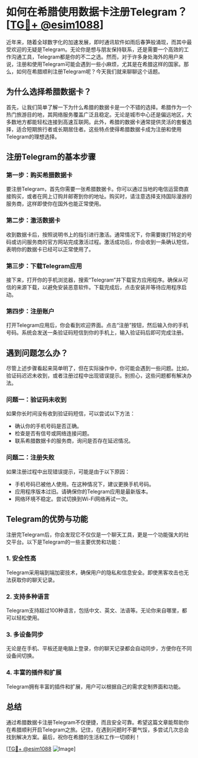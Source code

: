 # 如何在希腊使用数据卡注册Telegram？[[TG💪+ @esim1088](https://t.me/s/esim1088)]

近年来，随着全球数字化的加速发展，即时通讯软件如雨后春笋般涌现，而其中最受欢迎的无疑是Telegram。无论你是想与朋友保持联系，还是需要一个高效的工作沟通工具，Telegram都是你的不二之选。然而，对于许多身处海外的用户来说，注册和使用Telegram可能会遇到一些小麻烦，尤其是在希腊这样的国家。那么，如何在希腊顺利注册Telegram呢？今天我们就来聊聊这个话题。

## 为什么选择希腊数据卡？

首先，让我们简单了解一下为什么希腊的数据卡是一个不错的选择。希腊作为一个热门旅游目的地，其网络服务覆盖广泛且稳定。无论是城市中心还是偏远地区，大多数地方都能轻松连接到高速互联网。此外，希腊的数据卡通常提供灵活的套餐选择，适合短期旅行者或长期居住者。这些特点使得希腊数据卡成为注册和使用Telegram的理想选择。

## 注册Telegram的基本步骤

### 第一步：购买希腊数据卡

要注册Telegram，首先你需要一张希腊数据卡。你可以通过当地的电信运营商直接购买，或者在网上订购并邮寄到你的地址。购买时，请注意选择支持国际漫游的服务商，这样即使你在国外也能正常使用。

### 第二步：激活数据卡

收到数据卡后，按照说明书上的指引进行激活。通常情况下，你需要拨打特定的号码或访问服务商的官方网站完成激活过程。激活成功后，你会收到一条确认短信，表明你的数据卡已经可以正常使用了。

### 第三步：下载Telegram应用

接下来，打开你的手机浏览器，搜索“Telegram”并下载官方应用程序。确保从可信的来源下载，以避免安装恶意软件。下载完成后，点击安装并等待应用程序启动。

### 第四步：注册账户

打开Telegram应用后，你会看到欢迎界面。点击“注册”按钮，然后输入你的手机号码。系统会发送一条验证码短信到你的手机上，输入验证码后即可完成注册。

## 遇到问题怎么办？

尽管上述步骤看起来简单明了，但在实际操作中，你可能会遇到一些问题。比如，验证码迟迟未收到，或者注册过程中出现错误提示。别担心，这些问题都有解决办法。

### 问题一：验证码未收到

如果你长时间没有收到验证码短信，可以尝试以下方法：

- 确认你的手机号码是否正确。
- 检查是否有信号或网络连接问题。
- 联系希腊数据卡的服务商，询问是否存在延迟情况。

### 问题二：注册失败

如果注册过程中出现错误提示，可能是由于以下原因：

- 手机号码已被他人使用。在这种情况下，建议更换手机号码。
- 应用程序版本过旧。请确保你的Telegram应用是最新版本。
- 网络环境不稳定。尝试切换到Wi-Fi网络再试一次。

## Telegram的优势与功能

注册完Telegram后，你会发现它不仅仅是一个聊天工具，更是一个功能强大的社交平台。以下是Telegram的一些主要优势和功能：

### 1. 安全性高

Telegram采用端到端加密技术，确保用户的隐私和信息安全。即使黑客攻击也无法获取你的聊天记录。

### 2. 支持多种语言

Telegram支持超过100种语言，包括中文、英文、法语等。无论你来自哪里，都可以轻松使用。

### 3. 多设备同步

无论是在手机、平板还是电脑上登录，你的聊天记录都会自动同步，方便你在不同设备间切换。

### 4. 丰富的插件和扩展

Telegram拥有丰富的插件和扩展，用户可以根据自己的需求定制界面和功能。

## 总结

通过希腊数据卡注册Telegram不仅便捷，而且安全可靠。希望这篇文章能帮助你在希腊顺利开启Telegram之旅。记住，在遇到问题时不要气馁，多尝试几次总会找到解决方案。最后，祝你在希腊的生活和工作一切顺利！

[[TG💪+ @esim1088](https://t.me/s/esim1088) ![Image](https://i.postimg.cc/4NQfJmqS/Snipaste-2025-05-13-00-14-12.png)]